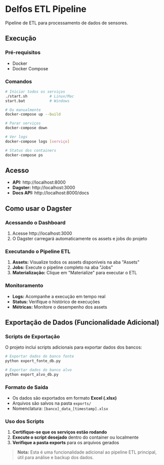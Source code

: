 # Delfos ETL Pipeline

Pipeline de ETL para processamento de dados de sensores.

## Execução

### Pré-requisitos
- Docker
- Docker Compose

### Comandos

```bash
# Iniciar todos os serviços
./start.sh          # Linux/Mac
start.bat           # Windows

# Ou manualmente
docker-compose up --build

# Parar serviços
docker-compose down

# Ver logs
docker-compose logs [serviço]

# Status dos containers
docker-compose ps
```

## Acesso

- **API:** http://localhost:8000
- **Dagster:** http://localhost:3000
- **Docs API:** http://localhost:8000/docs

## Como usar o Dagster

### Acessando o Dashboard
1. Acesse http://localhost:3000
2. O Dagster carregará automaticamente os assets e jobs do projeto

### Executando o Pipeline ETL
1. **Assets:** Visualize todos os assets disponíveis na aba "Assets"
2. **Jobs:** Execute o pipeline completo na aba "Jobs"
3. **Materialização:** Clique em "Materialize" para executar o ETL

### Monitoramento
- **Logs:** Acompanhe a execução em tempo real
- **Status:** Verifique o histórico de execuções
- **Métricas:** Monitore o desempenho dos assets

## Exportação de Dados (Funcionalidade Adicional)

### Scripts de Exportação
O projeto inclui scripts adicionais para exportar dados dos bancos:

```bash
# Exportar dados do banco fonte
python export_fonte_db.py

# Exportar dados do banco alvo
python export_alvo_db.py
```

### Formato de Saída
- Os dados são exportados em formato **Excel (.xlsx)**
- Arquivos são salvos na pasta `exports/`
- Nomenclatura: `[banco]_data_[timestamp].xlsx`

### Uso dos Scripts
1. **Certifique-se que os serviços estão rodando**
2. **Execute o script desejado** dentro do container ou localmente
3. **Verifique a pasta exports** para os arquivos gerados

> **Nota:** Esta é uma funcionalidade adicional ao pipeline ETL principal, útil para análise e backup dos dados.